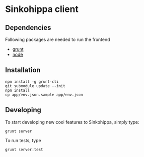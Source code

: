Sinkohippa client
================

Dependencies
------------
Following packages are needed to run the frontend
* [grunt](http://gruntjs.com/)
* [node](http://nodejs.org/)

Installation
------------

```
npm install -g grunt-cli
git submodule update --init
npm install
cp app/env.json.sample app/env.json
```

Developing
-------
To start developing new cool features to Sinkohippa, simply type:

```
grunt server
```

To run tests, type

```
grunt server:test
```
